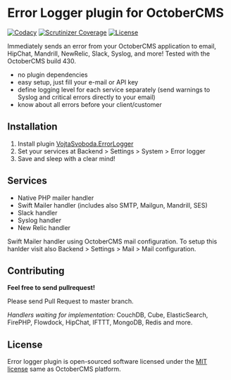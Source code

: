# Error Logger plugin for OctoberCMS

[![Codacy](https://img.shields.io/codacy/fd21835023b6413ca9a71815362ee22a.svg)](https://www.codacy.com/app/vojtasvoboda/oc-errorlogger-plugin)
[![Scrutinizer Coverage](https://img.shields.io/scrutinizer/g/vojtasvoboda/oc-errorlogger-plugin.svg)](https://scrutinizer-ci.com/g/vojtasvoboda/oc-errorlogger-plugin/?branch=master)
[![License](https://img.shields.io/badge/license-MIT-blue.svg)](https://github.com/vojtasvoboda/oc-errorlogger-plugin/blob/master/LICENSE.md)

Immediately sends an error from your OctoberCMS application to email, HipChat, Mandrill, NewRelic, Slack, Syslog, and more! Tested with the OctoberCMS build 430.

- no plugin dependencies
- easy setup, just fill your e-mail or API key
- define logging level for each service separately (send warnings to Syslog and critical errors directly to your email)
- know about all errors before your client/customer

## Installation

1. Install plugin [VojtaSvoboda.ErrorLogger](http://octobercms.com/plugin/vojtasvoboda-errorlogger)
2. Set your services at Backend > Settings > System > Error logger
3. Save and sleep with a clear mind!

## Services

- Native PHP mailer handler
- Swift Mailer handler (includes also SMTP, Mailgun, Mandrill, SES)
- Slack handler
- Syslog handler
- New Relic handler

Swift Mailer handler using OctoberCMS mail configuration. To setup this hanlder visit also Backend > Settings > Mail > Mail configuration.

## Contributing

**Feel free to send pullrequest!**

Please send Pull Request to master branch.

_Handlers waiting for implementation:_ CouchDB, Cube, ElasticSearch, FirePHP, Flowdock, HipChat, IFTTT, MongoDB, Redis and more.

## License

Error logger plugin is open-sourced software licensed under the [MIT license](http://opensource.org/licenses/MIT) same as OctoberCMS platform.
